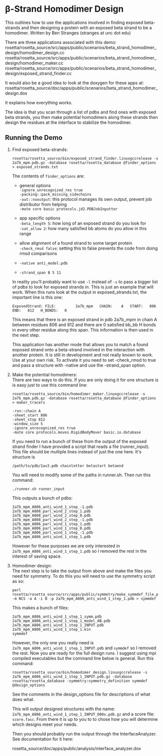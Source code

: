 β-Strand Homodimer Design
=========================

This outlines how to use the applications involved in finding exposed beta-strands and then designing a protein with an exposed beta strand to be a homodimer. 
Written by Ben Stranges (stranges at unc dot edu)

There are three applications associated with this demo:
    rosetta/rosetta_source/src/apps/public/scenarios/beta_strand_homodimer_design/homodimer_design.cc
    rosetta/rosetta_source/src/apps/public/scenarios/beta_strand_homodimer_design/homodimer_maker.cc
    rosetta/rosetta_source/src/apps/public/scenarios/beta_strand_homodimer_design/exposed_strand_finder.cc

It would also be a good idea to look at the doxygen for these apps at:
    rosetta/rosetta_source/doc/apps/public/scenarios/beta_strand_homodimer_design.dox

It explains how everything works. 

The idea is that you scan through a list of pdbs and find ones with exposed beta strands, you then make potential homodimers along these strands then design the residues at the interface to stabilize the homodimer. 

Running the Demo
----------------

1.  Find exposed beta-strands:
    ```
    rosetta/rosetta_source/bin/exposed_strand_finder.linuxgccrelease -s 2a7b_mpm.pdb.gz -database rosetta/rosetta_database @finder_options > exposed_strands.txt
    ```

    The contents of `finder_options` are:

    * general options  
        `-ignore_unrecognized_res true`  
        `-packing::pack_missing_sidechains`  
        `-out::nooutput`: this protocol manages its own output, prevent job distributor from helping  
        `-mute core basic protocols.jd2.PDBJobInputter`

    * app specific options  
        `-beta_length 5`: how long of an exposed strand do you look for  
        `-sat_allow 2`: how many satisfied bb atoms do you allow in this range

    * allow alignment of a found strand to some target protein  
        `-check_rmsd false`: setting this to false prevents the code from doing rmsd comparisons

    * `-native anti_model.pdb`

    * `-strand_span B 5 11`

    In reality you'll probably want to use `-l` instead of `-s` to pass a bigger list of pdbs to look for exposed strands in.
    This is just an example that will work.
    When this runs look at the output in exposed_strands.txt, the important line is this one:

        ExposedStrand: FILE:         2a7b_mpm   CHAIN:    A   START:   806   END:   812   H_BONDS:   0

    This means that there is an exposed strand in pdb 2a7b_mpm in chain A between residues 806 and 812 and there are 0 satisfied bb_bb H bonds in every other residue along this span. 
    This information is then used in the next step.

    This application has another mode that allows you to match a found exposed strand onto a beta-strand involved in the interaction with another protein. It is still in development and not really known to work. Use at your own risk. To activate it you need to set -check_rmsd to true and pass a structure with -native and use the -strand_span option.

2.  Make the potential homodimers:  
    There are two ways to do this.
    If you are only doing it for one structure is is easy just to use this command line:

    ```
    rosetta/rosetta_source/bin/homodimer_maker.linuxgccrelease -s 2a7b_mpm.pdb.gz -database rosetta/rosetta_database @finder_options > maker_tracers
    ```
    ```
    -run::chain A
    -sheet_start 806
    -sheet_stop 812
    -window_size 5 
    -ignore_unrecognized_res true
    -mute core protocols.moves.RigidBodyMover basic.io.database
    ```

    If you need to run a bunch of these from the output of the exposed strand finder I have provided a script that reads a file (runner_input).
    This file should be multiple lines instead of just the one here.
    It's structure is
    ```
    /path/to/pdb/1av3.pdb chainletter betastart betaend
    ```
    You will need to modify some of the paths in runner.sh. Then run this command:
    ```
    ./runner.sh runner_input
    ```

    This outputs a bunch of pdbs:
    ```
    2a7b_mpm_A806_anti_wind_1_step_-1.pdb
    2a7b_mpm_A808_parl_wind_2_step_1.pdb
    2a7b_mpm_A808_parl_wind_2_step_0.pdb
    2a7b_mpm_A808_parl_wind_2_step_-1.pdb
    2a7b_mpm_A806_parl_wind_1_step_1.pdb
    2a7b_mpm_A806_parl_wind_1_step_0.pdb
    2a7b_mpm_A806_parl_wind_1_step_-1.pdb
    2a7b_mpm_A806_anti_wind_1_step_1.pdb
    ```

    However for these purposes we are only interested in `2a7b_mpm_A806_anti_wind_1_step_1.pdb` so I removed the rest in the interest of saving space.

3.  Homodimer design:  
    The next step is to take the output from above and make the files you need for symmetry.
    To do this you will need to use the symmetry script as so:
    ```
    perl rosetta/rosetta_source/src/apps/public/symmetry/make_symmdef_file.pl -m NCS -a A -i B -p 2a7b_mpm_A806_anti_wind_1_step_1.pdb > symmdef
    ```

    This makes a bunch of files:
    ```
    2a7b_mpm_A806_anti_wind_1_step_1_symm.pdb
    2a7b_mpm_A806_anti_wind_1_step_1_model_AB.pdb
    2a7b_mpm_A806_anti_wind_1_step_1_INPUT.pdb
    2a7b_mpm_A806_anti_wind_1_step_1.kin
    symmdef
    ```

    However, the only one you really need is `2a7b_mpm_A806_anti_wind_1_step_1_INPUT.pdb` and `symmdef` so I removed the rest.
    Now you are ready for the full design runs. I suggest using mpi compiled executables but the command line below is general. 
    Run this command:
    ```
    rosetta/rosetta_source/bin/homodimer_design.linuxgccrelease -s 2a7b_mpm_A806_anti_wind_1_step_1_INPUT.pdb.gz -database rosetta/rosetta_database -symmetry:symmetry_definition symmdef @design_options
    ```
    See the comments in the design_options file for descriptions of what does what.

    This will output designed structures with the name: `2a7b_mpm_A806_anti_wind_1_step_1_INPUT_000x.pdb.gz` and a score file: `score.fasc`.
    From there it is up to you to to chose how you will determine which designs meet your needs.

    Then you should probably run the output through the InterfaceAnalyzer. See documentation for it here:

    rosetta_source/doc/apps/public/analysis/interface_analyzer.dox

